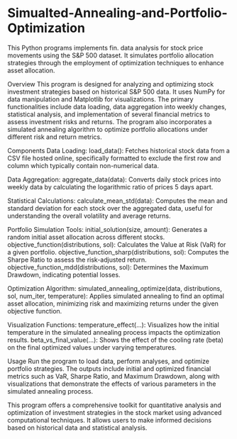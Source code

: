 # Simualted-Annealing-and-Portfolio-Optimization
This Python programs implements fin. data analysis for stock price movements using the S&amp;P 500 dataset. It simulates portfolio allocation strategies through the employment of optimization techniques to enhance asset allocation.

Overview
This program is designed for analyzing and optimizing stock investment strategies based on historical S&P 500 data. It uses NumPy for data manipulation and Matplotlib for visualizations. The primary functionalities include data loading, data aggregation into weekly changes, statistical analysis, and implementation of several financial metrics to assess investment risks and returns. The program also incorporates a simulated annealing algorithm to optimize portfolio allocations under different risk and return metrics.


Components
Data Loading:
load_data(): Fetches historical stock data from a CSV file hosted online, specifically formatted to exclude the first row and column which typically contain non-numerical data.

Data Aggregation:
aggregate_data(data): Converts daily stock prices into weekly data by calculating the logarithmic ratio of prices 5 days apart.

Statistical Calculations:
calculate_mean_std(data): Computes the mean and standard deviation for each stock over the aggregated data, useful for understanding the overall volatility and average returns.

Portfolio Simulation Tools:
initial_solution(size, amount): Generates a random initial asset allocation across different stocks.
objective_function(distributions, sol): Calculates the Value at Risk (VaR) for a given portfolio.
objective_function_sharp(distributions, sol): Computes the Sharpe Ratio to assess the risk-adjusted return.
objective_function_mdd(distributions, sol): Determines the Maximum Drawdown, indicating potential losses.

Optimization Algorithm:
simulated_annealing_optimize(data, distributions, sol, num_iter, temperature): Applies simulated annealing to find an optimal asset allocation, minimizing risk and maximizing returns under the given objective function.

Visualization Functions:
temperature_effect(...): Visualizes how the initial temperature in the simulated annealing process impacts the optimization results.
beta_vs_final_value(...): Shows the effect of the cooling rate (beta) on the final optimized values under varying temperatures.

Usage
Run the program to load data, perform analyses, and optimize portfolio strategies. The outputs include initial and optimized financial metrics such as VaR, Sharpe Ratio, and Maximum Drawdown, along with visualizations that demonstrate the effects of various parameters in the simulated annealing process.


This program offers a comprehensive toolkit for quantitative analysis and optimization of investment strategies in the stock market using advanced computational techniques. It allows users to make informed decisions based on historical data and statistical analysis.
